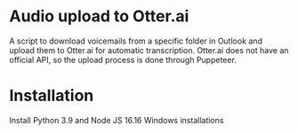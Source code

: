 # Audio upload to Otter.ai

A script to download voicemails from a specific folder in Outlook and upload them to Otter.ai for automatic transcription.  Otter.ai does not have an official API, so the upload process is done through Puppeteer.

# Installation

Install Python 3.9 and Node JS 16.16 Windows installations